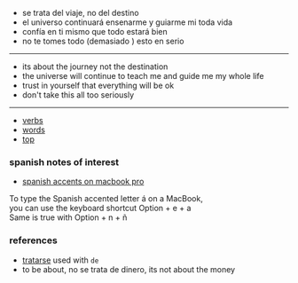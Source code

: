 - se trata del viaje, no del destino
- el universo continuará ensenarme y guiarme mi toda vida
- confía en ti mismo que todo estará bien
- no te tomes todo (demasiado ) esto en serio

---

- its about the journey not the destination
- the universe will continue to teach me and guide me my whole life
- trust in yourself that everything will be ok
- don't take this all too seriously

---

- [verbs](./verbs/Readme.md)
- [words](./words/Readme.md)
- [top](./top/Readme.md)

### spanish notes of interest

- [spanish accents on macbook pro](https://github.com/stormasm/spanish/blob/main/misc/macbook.md)

To type the Spanish accented letter á on a MacBook,   
you can use the keyboard shortcut Option + e + a   
Same is true with Option + n + ñ

### references

- [tratarse](https://www.spanishdict.com/translate/tratar) used with `de`
- to be about, no se trata de dinero, its not about the money
